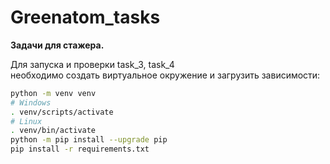 # Greenatom_tasks
**Задачи для стажера.**  

Для запуска и проверки task_3, task_4    
необходимо создать виртуальное окружение и загрузить зависимости:  
```bash
python -m venv venv
# Windows
. venv/scripts/activate 
# Linux
. venv/bin/activate
python -m pip install --upgrade pip
pip install -r requirements.txt
```